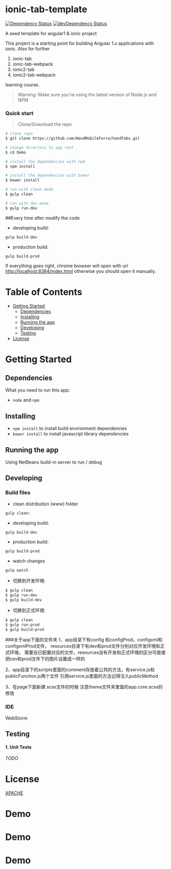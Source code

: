 # ionic-tab-template

[![Dependency Status](https://david-dm.org/snipking/angular1-onsen/status.svg)](https://david-dm.org/snipking/angular1-onsen#info=dependencies) [![devDependency Status](https://david-dm.org/snipking/angular1-onsen/dev-status.svg)](https://david-dm.org/snipking/angular1-onsen#info=devDependencies)

A seed template for angular1 & ionic project

This project is a starting point for building Angular 1.x applications with ionic. Also for further

1. ionic-tab
2. ionic-tab-webpack
3. ionic2-tab
4. ionic2-tab-webpack

learning course.

>Warning: Make sure you're using the latest version of Node.js and NPM

### Quick start

> Clone/Download the repo

```bash
# clone repo
$ git clone https://github.com/HandMobileForce/handTabs.git

# change directory to app root
$ cd Demo

# install the dependencies with npm
$ npm install

# install the dependencies with bower
$ bower install

# run with clean mode
$ gulp clean

# run with dev mode
$ gulp run-dev


```
##Every time after modify the code

* developing build:
```bash
gulp build-dev
```
* production build:
```bash
gulp build-prod
```

If everything goes right, chrome browser will open with url [http://localhost:8384/index.html](http://localhost:8384/index.html)
otherwise you should open it manually.

# Table of Contents

* [Getting Started](#getting-started)
    * [Dependencies](#dependencies)
    * [Installing](#installing)
    * [Running the app](#running-the-app)
    * [Developing](#developing)
    * [Testing](#testing)
* [License](#license)

# Getting Started

## Dependencies

What you need to run this app:
* `node` and `npm`

## Installing

* `npm install` to install build environment dependencies
* `bower install` to install javascript library dependencies

## Running the app

Using NetBeans build-in server to run / debug

## Developing

### Build files

* clean distribution (www) folder
```bash
gulp clean:
```

* developing build:
```bash
gulp build-dev
```
* production build:
```bash
gulp build-prod
```

* watch changes
```bash
gulp watch
```


* 切换到开发环境:
```bash
$ gulp clean
$ gulp run-dev
$ gulp build-dev
```

* 切换到正式环境:
```bash
$ gulp clean
$ gulp run-prod
$ gulp build-prod
```

###关于app下面的文件夹
1、app目录下有config 和configProd，configxml和configxmlProd文件，
   resources目录下有dev和prod文件分别对应开发环境和正式环境。
   需要自已配置对应的文件，resources没有开发和正式环境的区分可直接把cev和prod文件下的图片设置成一样的

2、app目录下的scripts里面的comment存放着公共的方法，有service.js和publicFunction.js两个文件
   引用service.js里面的方法记得注入publicMethod
   
3、在page下面新建.scss文件的时候    注意theme文件夹里面的app.core.scss的修改

### IDE
WebStorm

## Testing

#### 1. Unit Tests

_TODO_

# License

[APACHE](/LICENSE)
# Demo
# Demo
# Demo
